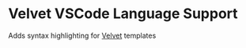 # Velvet VSCode Language Support

Adds syntax highlighting for [Velvet](https://codeberg.org/intrnl/velvet) templates
